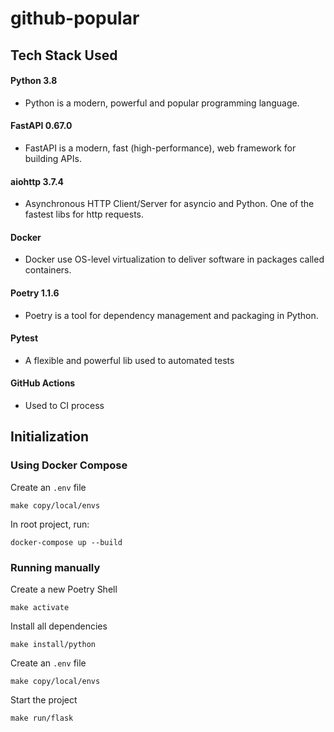 # github-popular

## Tech Stack Used
#### Python 3.8
- Python is a modern, powerful and popular programming language.

#### FastAPI 0.67.0
- FastAPI is a modern, fast (high-performance), web framework for building APIs.

#### aiohttp 3.7.4
- Asynchronous HTTP Client/Server for asyncio and Python. One of the fastest libs for http requests.

#### Docker
- Docker use OS-level virtualization to deliver software in packages called containers.

#### Poetry 1.1.6
- Poetry is a tool for dependency management and packaging in Python.

#### Pytest
- A flexible and powerful lib used to automated tests

#### GitHub Actions
- Used to CI process

## Initialization

### Using Docker Compose
Create an `.env` file
```
make copy/local/envs
```

In root project, run:
```
docker-compose up --build
```

### Running manually
Create a new Poetry Shell
```
make activate
```

Install all dependencies
```
make install/python
```

Create an `.env` file
```
make copy/local/envs
```

Start the project
```
make run/flask
```

